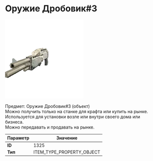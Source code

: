 # Оружие Дробовик#3

![Item Image](../img/1325.webp?raw=true)

Предмет: Оружие Дробовик#3 (объект)<br>Можно получить только на станке для крафта или купить на рынке.<br>Используется для установки возле или внутри своего дома или бизнеса.<br>Можно передавать и продавать на рынке.


| Параметр | Значение |
|----------|----------|
| **ID** | 1325 |
| **Тип** | ITEM_TYPE_PROPERTY_OBJECT |

